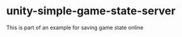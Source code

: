 unity-simple-game-state-server
==============================

This is part of an example for saving game state online
